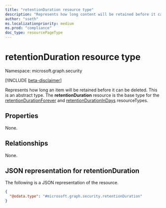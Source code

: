 ```yaml
---
title: "retentionDuration resource type"
description: "Represents how long content will be retained before it can be deleted. "
author: "sseth"
ms.localizationpriority: medium
ms.prod: "compliance"
doc_type: resourcePageType
---
```


# retentionDuration resource type

Namespace: microsoft.graph.security

[!INCLUDE [beta-disclaimer](../../includes/beta-disclaimer.md)]

Represents how long an item will be retained before it can be deleted. This is an abstract type. 
The **retentionDuration** resource is the base type for the
[retentionDurationForever](../resources/security-retentiondurationforever.md) and [retentionDurationInDays](../resources/security-retentiondurationindays.md) resourceTypes.

## Properties
None.

## Relationships
None.

## JSON representation for retentionDuration
The following is a JSON representation of the resource.
<!-- {
  "blockType": "resource",
  "@odata.type": "microsoft.graph.security.retentionDuration"
}
-->
``` json
{
  "@odata.type": "#microsoft.graph.security.retentionDuration"
}
```


